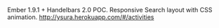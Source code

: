 Ember 1.9.1 + Handelbars 2.0 POC. 
Responsive Search layout with CSS animation.
http://ysura.herokuapp.com/#/activities
